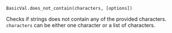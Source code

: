 ```BasicVal.does_not_contain(characters, [options])```

Checks if strings does not contain any of the provided characters. ```characters``` can be either one character or a list of characters.
